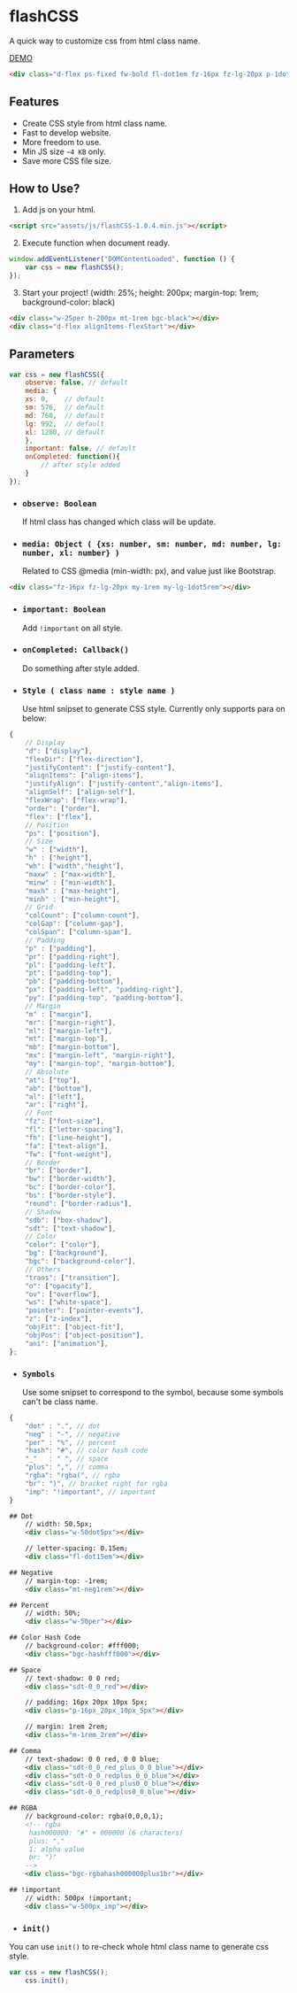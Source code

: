 # flashCSS
A quick way to customize css from html class name.

[DEMO](https://kymmax.github.io/flashCSS/src/demo.html)
```html
<div class="d-flex ps-fixed fw-bold fl-dot1em fz-16px fz-lg-20px p-1dot5rem"></div>
```

## Features
- Create CSS style from html class name.
- Fast to develop website.
- More freedom to use.
- Min JS size `~4 KB` only.
- Save more CSS file size.

## How to Use?
1. Add js on your html.
```html
<script src="assets/js/flashCSS-1.0.4.min.js"></script>
```

2. Execute function when document ready.
```javascript
window.addEventListener("DOMContentLoaded", function () {
    var css = new flashCSS();
});
```

3. Start your project!
(width: 25%; height: 200px; margin-top: 1rem; background-color: black)
```html
<div class="w-25per h-200px mt-1rem bgc-black"></div>
<div class="d-flex alignItems-flexStart"></div>
```

## Parameters
```javascript
var css = new flashCSS({
    observe: false, // default
    media: {
	xs: 0,    // default
	sm: 576,  // default
	md: 768,  // default
	lg: 992,  // default
	xl: 1280, // default
    },
    important: false, // default
	onCompleted: function(){
		// after style added
	}
});
```
- ### `observe: Boolean` ###
	If html class has changed which class will be update.

- ### `media: Object ( {xs: number, sm: number, md: number, lg: number, xl: number} )` ###
	Related to CSS @media (min-width: px), and value just like Bootstrap.
```html
<div class="fz-16px fz-lg-20px my-1rem my-lg-1dot5rem"></div>
```

- ### `important: Boolean` ###
	Add `!important` on all style.

- ### `onCompleted: Callback()` ###
	Do something after style added.

- ### `Style ( class name : style name )` ###
	Use html snipset to generate CSS style.
	Currently only supports para on below:
```javascript
{
	// Display
	"d": ["display"],
	"flexDir": ["flex-direction"],
	"justifyContent": ["justify-content"],
	"alignItems": ["align-items"],
	"justifyAlign": ["justify-content","align-items"],
	"alignSelf": ["align-self"],
	"flexWrap": ["flex-wrap"],
	"order": ["order"],
	"flex": ["flex"],
	// Position
	"ps": ["position"],
	// Size
	"w" : ["width"],
	"h" : ["height"],
	"wh": ["width","height"],
	"maxw" : ["max-width"],
	"minw" : ["min-width"],
	"maxh" : ["max-height"],
	"minh" : ["min-height"],
	// Grid
	"colCount": ["column-count"],
	"colGap": ["column-gap"],
	"colSpan": ["column-span"],
	// Padding
	"p" : ["padding"],
	"pr": ["padding-right"],
	"pl": ["padding-left"],
	"pt": ["padding-top"],
	"pb": ["padding-bottom"],
	"px": ["padding-left", "padding-right"],
	"py": ["padding-top", "padding-bottom"],
	// Margin
	"m" : ["margin"],
	"mr": ["margin-right"],
	"ml": ["margin-left"],
	"mt": ["margin-top"],
	"mb": ["margin-bottom"],
	"mx": ["margin-left", "margin-right"],
	"my": ["margin-top", "margin-bottom"],
	// Absolute
	"at": ["top"],
	"ab": ["bottom"],
	"al": ["left"],
	"ar": ["right"],
	// Font
	"fz": ["font-size"],
	"fl": ["letter-spacing"],
	"fh": ["line-height"],
	"fa": ["text-align"],
	"fw": ["font-weight"],
	// Border
	"br": ["border"],
	"bw": ["border-width"],
	"bc": ["border-color"],
	"bs": ["border-style"],
	"round": ["border-radius"],
	// Shadow
	"sdb": ["box-shadow"],
	"sdt": ["text-shadow"],
	// Color
	"color": ["color"],
	"bg": ["background"],
	"bgc": ["background-color"],
	// Others
	"trans": ["transition"],
	"o": ["opacity"],
	"ov": ["overflow"],
	"ws": ["white-space"],
	"pointer": ["pointer-events"],
	"z": ["z-index"],
	"objFit": ["object-fit"],
	"objPos": ["object-position"],
	"ani": ["animation"],
};
```

- ### `Symbols` ###
	Use some snipset to correspond to the symbol, because some symbols can't be class name.
```javascript
{
	"dot" : ".", // dot
	"neg" : "-", // negative
	"per" : "%", // percent
	"hash": "#", // color hash code
	"_"   : " ", // space
	"plus": ",", // comma
	"rgba": "rgba(", // rgba
	"br": ")", // bracket right for rgba
	"imp": "!important", // important
}
```
```html
## Dot
    // width: 50.5px;
    <div class="w-50dot5px"></div>

    // letter-spacing: 0.15em;
    <div class="fl-dot15em"></div>

## Negative
    // margin-top: -1rem;
    <div class="mt-neg1rem"></div>

## Percent
    // width: 50%;
    <div class="w-50per"></div>

## Color Hash Code
    // background-color: #fff000;
    <div class="bgc-hashfff000"></div>

## Space
    // text-shadow: 0 0 red;
    <div class="sdt-0_0_red"></div>

    // padding: 16px 20px 10px 5px;
    <div class="p-16px_20px_10px_5px"></div>

    // margin: 1rem 2rem;
    <div class="m-1rem_2rem"></div>

## Comma
    // text-shadow: 0 0 red, 0 0 blue;
    <div class="sdt-0_0_red_plus_0_0_blue"></div>
    <div class="sdt-0_0_redplus_0_0_blue"></div>
    <div class="sdt-0_0_red_plus0_0_blue"></div>
    <div class="sdt-0_0_redplus0_0_blue"></div>

## RGBA
    // background-color: rgba(0,0,0,1);
    <!-- rgba
	 hash000000: "#" + 000000 (6 characters)
	 plus: "," 
	 1: alpha value
	 br: ")"
    -->
    <div class="bgc-rgbahash000000plus1br"></div>

## !important
    // width: 500px !important;
    <div class="w-500px_imp"></div>

```

- ### `init()` ###
You can use `init()` to re-check whole html class name to generate css style.

```javascript
var css = new flashCSS();
    css.init();
```










